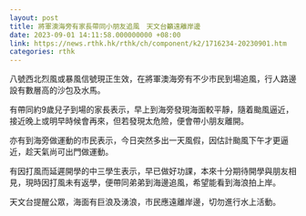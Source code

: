 ```yaml
---
layout: post
title: 將軍澳海旁有家長帶同小朋友追風　天文台籲遠離岸邊
date: 2023-09-01 14:11:58.000000000 +08:00
link: https://news.rthk.hk/rthk/ch/component/k2/1716234-20230901.htm
categories: rthk
---
```


八號西北烈風或暴風信號現正生效，在將軍澳海旁有不少市民到場追風，行人路邊設有數層高的沙包及水馬。

有帶同約9歲兒子到場的家長表示，早上到海旁發現海面較平靜，隨着颱風逼近，接近晚上或明早時候會再來，但若發現太危險，便會帶小朋友離開。

亦有到海旁做運動的市民表示，今日突然多出一天風假，因估計颱風下午才更逼近，趁天氣尚可出門做運動。

有因打風而延遲開學的中三學生表示，早已做好功課，本來十分期待開學與朋友相見，現時因打風未有返學，便帶同弟弟到海邊追風，希望能看到海浪拍上岸。

天文台提醒公眾，海面有巨浪及湧浪，市民應遠離岸邊，切勿進行水上活動。
